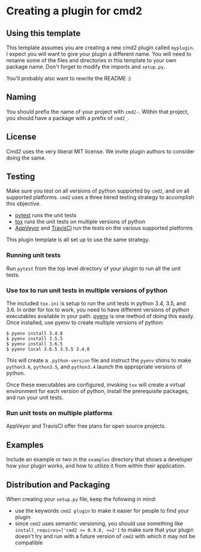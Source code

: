 # Creating a plugin for cmd2

## Using this template

This template assumes you are creating a new cmd2 plugin called `myplugin`. I expect you will want
to give your plugin a different name. You will need to rename some of the files and directories
in this template to your own package name. Don't forget to modify the imports and `setup.py`.

You'll probably also want to rewrite the README :)

## Naming

You should prefix the name of your project with `cmd2-`. Within that project, you should have a package with a prefix of `cmd2_`.

## License

Cmd2 uses the very liberal MIT license. We invite plugin authors to
consider doing the same.

## Testing

Make sure you test on all versions of python supported by `cmd2`, and on
all supported platforms. `cmd2` uses a three tiered testing strategy to
accomplish this objective.

- [pytest](https://pytest.org) runs the unit tests
- [tox](https://tox.readthedocs.io/) runs the unit tests on multiple versions
  of python
- [AppVeyor](https://www.appveyor.com/) and [TravisCI](https://travis-ci.com)
  run the tests on the various supported platforms

This plugin template is all set up to use the same strategy.

### Running unit tests

Run `pytest` from the top level directory of your plugin to run all the unit tests.

### Use tox to run unit tests in multiple versions of python

The included `tox.ini` is setup to run the unit tests in python 3.4, 3.5,
and 3.6. In order for tox to work, you need to have different versions of
python executables available in your path.
[pyenv](https://github.com/pyenv/pyenv) is one method of doing this easily.
Once installed, use pyenv to create multiple versions of python:

```
$ pyenv install 3.4.8
$ pyenv install 3.5.5
$ pyenv install 3.6.5
$ pyenv local 3.6.5 3.5.5 3.4.8
```

This will create a `.python-version` file and instruct the `pyenv` shims
to make `python3.6`, `python3.5`, and `python3.4` launch the appropriate
versions of python.

Once these executables are configured, invoking `tox` will create a
virtual environment for each version of python, install the prerequisite
packages, and run your unit tests.


### Run unit tests on multiple platforms

AppVeyor and TravisCI offer free plans for open source projects.


## Examples

Include an example or two in the `examples` directory that shows a developer how your plugin
works, and how to utilize it from within their application.


## Distribution and Packaging

When creating your `setup.py` file, keep the following in mind:

- use the keywords `cmd2 plugin` to make it easier for people to find your plugin
- since `cmd2` uses semantic versioning, you should use something like `install_requires=['cmd2 >= 0.9.0, <=2']` to make sure that your plugin doesn't try and run with a future version of `cmd2` with which it may not be compatible


